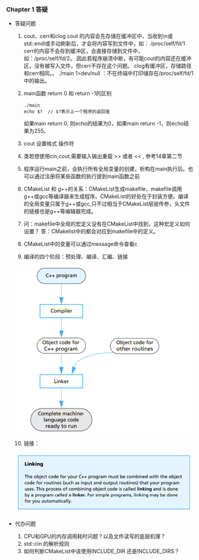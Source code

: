 ### Chapter 1  答疑
- 答疑问题


  1. cout、cerr和clog
   cout 的内容会先存储在缓冲区中，当收到\n或std::endl或手动刷新后，才会将内容写到文件中，如： /proc/self/fd/1
cerr的内容不会存到缓冲区，会直接存储到文件中，如：/proc/self/fd/2。
因此若程序崩溃中断，有可能cout的内容还在缓冲区，没有被写入文件，但cerr不存在这个问题。
clog有缓冲区，存储路径和cerr相同。。
./main 1>dev/null ：不在终端中打印储存在/proc/self/fd/1中的输出。


  2. main函数 return 0 和 return -1的区别
        ```
        ./main
        echo $?  // $?表示上一个程序的返回值
        ```
        如果main return 0, 则echo的结果为0，如果main return -1，则echo结果为255。

  3. cout 设置格式 操作符
  4. 类若想使用cin,cout,需要输入输出重载 >> 或者 << , 参考14章第二节
  5. 程序运行main之前，会执行所有全局变量的创建，析构在main执行后。也可以通过注册将某些函数的执行提到main函数之前
  6. CMakeList 和 g++的关系：CMakeList生成makefile，makefile调用g++或gcc等编译器来生成程序。CMakeList的好处在于封装方便。编译的全局变量只属于g++或gcc,只不过相当于CMakeList层层传参，头文件的链接也是g++等编辑器完成。
  7.  问：makefile中全局的宏定义没有在CMakeList中找到，这种宏定义如何设置？
    答：CMakelist中的都会对应到makefile中的定义。
  8. CMakeList中的变量可以通过message命令查看c

  9.  编译的四个阶段：预处理、编译、汇编、链接


   ![](img/Compilation%20process.PNG)


  10. 链接：


   ![](img/Linking.PNG)


- 代办问题
  1. CPU和GPU的内存调用耗时问题？以及文件读写的底层机理？
  2. std::cin 的解析规则
  3. 如何判断CMakeList中该使用INCLUDE_DIR 还是INCLUDE_DIRS？
